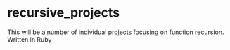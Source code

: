 # recursive_projects

This will be a number of individual projects focusing on
function recursion. Written in Ruby
